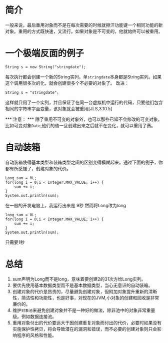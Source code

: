 # 简介
一般来说，最后重用对象而不是在每次需要的时候就擦汗功能键一个相同功能的新对象。重用的方式既快速，又流行。如果对象是不可变的，他就始终可以被重用。

# 一个极端反面的例子
```
String s = new String("stringdate");
```
每次执行都会创建一个新的String实列，单`stringdate`本身都是String实列。如果这个调用很多次的化，就会创建很多个不必要的对象了。
改进：
```
String s = "stringdate";
```
这样就只用了一个实列，并且保证了在同一台虚拟机中运行的代码，只要他们包含相同的字符串字面变量，该对象就会被重用[JLS,3.10.5]

*** 注意： ***
除了重用不可变的对象外，也可以那些已知不会修改的可变对象，比如可变对象`Date`,他们的值一旦创建出来之后就不在变化，就可以重用了赛。

# 自动装箱
自动装箱使得基本类型和装箱类型之间的区别变得模糊起来。通过下面的例子，你都有所感悟了，创建对象的代价。
```
Long sum = 0L;
for(long i = 0;i < Integer.MAX_VALUE; i++) {
	sum += i;
}
System.out.println(sum);
```
在一般的开发电脑上，我运行出来是 9秒
然而将Long改为long
```
long sum = 0L;
for(long i = 0;i < Integer.MAX_VALUE; i++) {
	sum += i;
}
System.out.println(sum);
```
只需要1秒

# 总结
1. sum声明为Long而不是long，意味着要创建2的31次方给Long实列。
2. 要优先使用基本数据类型而不是基本数据类型，当心无意识的自动装箱。
3. 创建对象的代价是昂贵的，尽量避免创建对象，但附加对象提升重新的清晰性，简洁性和功能性，也是好事，对现在的JVM,小对象的创建和回收是非常廉价的。
4. 维护`对象池`来避免创建对象并不是一种好的做法，除非池中的对象非常重量级。例如数据连接池。
5. 重用对象付出的代价要远大于因创建重复对象而付出的代价，必要时如果没有实施保护性拷贝，将会导致潜在的漏洞和错误，而不必要的创建对象则只会影响程序的风格和性能。
